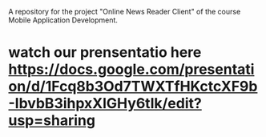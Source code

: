 A repository for the project "Online News Reader Client" of the course Mobile Application Development.
# watch our prensentatio here https://docs.google.com/presentation/d/1Fcq8b3Od7TWXTfHKctcXF9b-IbvbB3ihpxXlGHy6tlk/edit?usp=sharing
